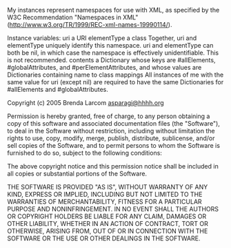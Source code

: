 My instances represent namespaces for use with XML, as specified by the W3C Recommendation "Namespaces in XML" (http://www.w3.org/TR/1999/REC-xml-names-19990114/).

Instance variables:
uri				a URI
elementType	a class
	Together, uri and elementType uniquely identify this namespace.  uri and elementType can both be nil, in which case the namespace is effectively unidentifiable.  This is not recommended.
contents		a Dictionary whose keys are #allElements, #globalAttributes, and #perElementAttributes, and whose values are Dictionaries containing name to class mappings
	All instances of me with the same value for uri (except nil) are required to have the same Dictionaries for #allElements and #globalAttributes.
	

Copyright (c) 2005 Brenda Larcom <asparagi@hhhh.org>

Permission is hereby granted, free of charge, to any person obtaining a copy of this software and associated documentation files (the "Software"), to deal in the Software without restriction, including without limitation the rights to use, copy, modify, merge, publish, distribute, sublicense, and/or sell copies of the Software, and to permit persons to whom the Software is furnished to do so, subject to the following conditions:

The above copyright notice and this permission notice shall be included in all copies or substantial portions of the Software.

THE SOFTWARE IS PROVIDED "AS IS", WITHOUT WARRANTY OF ANY KIND, EXPRESS OR IMPLIED, INCLUDING BUT NOT LIMITED TO THE WARRANTIES OF MERCHANTABILITY, FITNESS FOR A PARTICULAR PURPOSE AND NONINFRINGEMENT. IN NO EVENT SHALL THE AUTHORS OR COPYRIGHT HOLDERS BE LIABLE FOR ANY CLAIM, DAMAGES OR OTHER LIABILITY, WHETHER IN AN ACTION OF CONTRACT, TORT OR OTHERWISE, ARISING FROM, OUT OF OR IN CONNECTION WITH THE SOFTWARE OR THE USE OR OTHER DEALINGS IN THE SOFTWARE.
